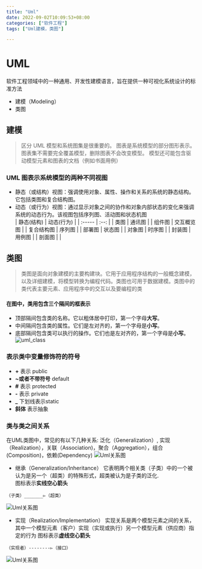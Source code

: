 ```yaml
---
title: "Uml"
date: 2022-09-02T10:09:53+08:00
categories: ["软件工程"]
tags: ["Uml建模，类图"]

---
```

# UML
软件工程领域中的一种通用、开发性建模语言，旨在提供一种可视化系统设计的标准方法
- 建模（Modeling）
- 类图
## 建模 
> 区分 UML 模型和系统图集是很重要的。 图表是系统模型的部分图形表示。 图表集不需要完全覆盖模型，删除图表不会改变模型。 模型还可能包含驱动模型元素和图表的文档（例如书面用例）
### UML 图表示系统模型的两种不同视图    
- 静态（或结构）视图：强调使用对象、属性、操作和关系的系统的静态结构。它包括类图和复合结构图。
- 动态（或行为）视图：通过显示对象之间的协作和对象内部状态的变化来强调系统的动态行为。该视图包括序列图、活动图和状态机图   
  | 静态(结构)  | 动态(行为) |
  | :-----    | :--:     |
  | 类图       | 通讯图    |
  | 组件图     | 交互概览图 |
  | 复合结构图  | 序列图    |
  | 部署图     | 状态图    |
  | 对象图     | 时序图    |
  | 封装图     | 用例图    |
  | 剖面图     |          |
## 类图
> 类图是面向对象建模的主要构建块。它用于应用程序结构的一般概念建模，以及详细建模，将模型转换为编程代码。类图也可用于数据建模。类图中的类代表主要元素、应用程序中的交互以及要编程的类  
#### 在图中，类用包含三个隔间的框表示  
- 顶部隔间包含类的名称。它以粗体居中打印，第一个字母**大写**。         
- 中间隔间包含类的属性。它们是左对齐的，第一个字母是**小写**。  
- 底部隔间包含类可以执行的操作。它们也是左对齐的，第一个字母是**小写**。      
 ![uml_class](../assert/uml_class.png) 
### 表示类中变量修饰符的符号
- **+** 表示 public
- **~或者不带符号** default
- **#** 表示 protected
- **-** 表示 private
- **_** 下划线表示static  
- **斜体** 表示抽象  

### 类与类之间关系
在UML类图中，常见的有以下几种关系: 泛化（Generalization）, 实现（Realization），关联（Association)，聚合（Aggregation），组合(Composition)，依赖(Dependency)
![Uml关系图](../assert/uml_relation.png)

- 继承（Generalization/Inheritance）
  它表明两个相关类（子类）中的一个被认为是另一个（超类）的特殊形式，超类被认为是子类的泛化.  
  图标表示**实线空心箭头**  
```puml
（子类）_______▻（超类）
```
![Uml关系图](../assert/uml_Inheritance.png)
- 实现（Realization/Implementation）
  实现关系是两个模型元素之间的关系，其中一个模型元素（客户）实现（实现或执行）另一个模型元素（供应商）指定的行为
  图标表示**虚线空心箭头**
```puml
（实现者）--------▻（接口）
```
![Uml关系图](../assert/uml_realization.bmp)